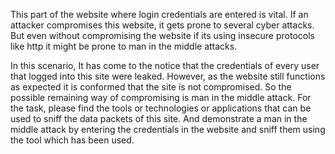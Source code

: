 This part of the website where login credentials are entered is vital. If an attacker compromises this website, it gets prone to several cyber attacks. 
But even without compromising the website if its using insecure protocols like http it might be prone to man in the middle attacks.

In this scenario,
It has come to the notice that the credentials of every user that logged into this site were leaked. However, as the website still functions as expected it is conformed that the site is not compromised.
So the possible remaining way of compromising is man in the middle attack.
For the task, please find the tools or technologies or applications that can be used to sniff the data packets of this site. And demonstrate a man in the middle attack by entering the credentials in the website and sniff them using the tool which has been used.


